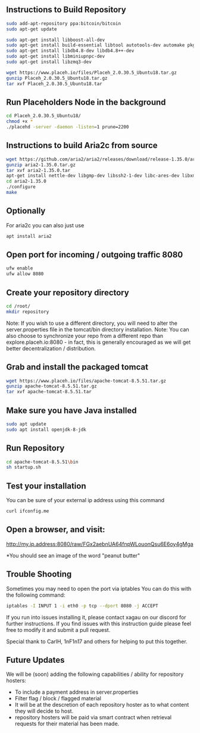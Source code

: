 ## Instructions to Build Repository

```sh
sudo add-apt-repository ppa:bitcoin/bitcoin
sudo apt-get update

sudo apt-get install libboost-all-dev
sudo apt-get install build-essential libtool autotools-dev automake pkg-config libssl-dev libevent-dev bsdmainutils python3
sudo apt-get install libdb4.8-dev libdb4.8++-dev
sudo apt-get install libminiupnpc-dev
sudo apt-get install libzmq3-dev

wget https://www.placeh.io/files/Placeh_2.0.30.5_Ubuntu18.tar.gz
gunzip Placeh_2.0.30.5_Ubuntu18.tar.gz
tar xvf Placeh_2.0.30.5_Ubuntu18.tar
```
## Run Placeholders Node in the background
```sh
cd Placeh_2.0.30.5_Ubuntu18/
chmod +x *
./placehd -server -daemon -listen=1 prune=2200

```

## Instructions to build Aria2c from source
```sh
wget https://github.com/aria2/aria2/releases/download/release-1.35.0/aria2-1.35.0.tar.gz
gunzip aria2-1.35.0.tar.gz
tar xvf aria2-1.35.0.tar
apt-get install nettle-dev libgmp-dev libssh2-1-dev libc-ares-dev libxml2-dev  zlib1g-dev libsqlite3-dev pkg-config libgpg-error-dev libgcrypt-dev libssl-dev
cd aria2-1.35.0
./configure
make
```

## Optionally
For aria2c you can also just use
```sh
apt install aria2
```

## Open port for incoming / outgoing traffic 8080

```sh
ufw enable
ufw allow 8080
```

## Create your repository directory

```sh
cd /root/
mkdir repository
```

Note: If you wish to use a different directory, you will need to alter the server.properties file in the tomcat/bin directory installation. Note: You can also choose to synchronize your repo from a different repo than explore.placeh.io:8080 - in fact, this is generally encouraged as we will get better decentralization / distribution.

## Grab and install the packaged tomcat

```sh
wget https://www.placeh.io/files/apache-tomcat-8.5.51.tar.gz
gunzip apache-tomcat-8.5.51.tar.gz
tar xvf apache-tomcat-8.5.51.tar
```

## Make sure you have Java installed
```sh
sudo apt update
sudo apt install openjdk-8-jdk
```

## Run Repository

```sh
cd apache-tomcat-8.5.51\bin
sh startup.sh
```

## Test your installation
You can be sure of your external ip address using this command
```sh
curl ifconfig.me
```

## Open a browser, and visit:
http://my.ip.address:8080/raw/FGx2aebnUA64fnpWLouonQsu6E6oy4gMga

*You should see an image of the word "peanut butter"

## Trouble Shooting

Sometimes you may need to open the port via iptables
You can do this with the following command:

```sh
iptables -I INPUT 1 -i eth0 -p tcp --dport 8080 -j ACCEPT
```

If you run into issues installing it, please contact xagau on our discord for further instructions. If you find issues with this instruction guide
please feel free to modify it and submit a pull request. 

Special thank to CarlH, 1nF1n17 and others for helping to put this together.

## Future Updates
We will be (soon) adding the following capabilities / ability for repository hosters:
* To include a payment address in server.properties
* Filter flag / block / flagged material
* It will be at the descretion of each repository hoster as to what content they will decide to host.
* repository hosters will be paid via smart contract when retrieval requests for their material has been made.


